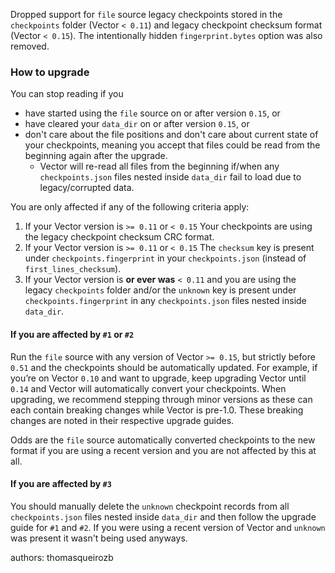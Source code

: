 Dropped support for `file` source legacy checkpoints stored in the `checkpoints` folder (Vector `< 0.11`) and
legacy checkpoint checksum format (Vector `< 0.15`). The intentionally hidden
`fingerprint.bytes` option was also removed.

### How to upgrade

You can stop reading if you

* have started using the `file` source on or after version `0.15`, or
* have cleared your `data_dir` on or after version `0.15`, or
* don't care about the file positions and don't care about current state of your checkpoints,
meaning you accept that files could be read from the beginning again after the upgrade.
  * Vector will re-read all files from the beginning if/when any `checkpoints.json` files nested inside `data_dir` fail to load due to legacy/corrupted data.

You are only affected if any of the following criteria apply:

1. If your Vector version is `>= 0.11` or `< 0.15` Your checkpoints are using the legacy checkpoint checksum CRC format.
2. If your Vector version is `>= 0.11` or `< 0.15` The `checksum` key is present under `checkpoints.fingerprint` in your `checkpoints.json` (instead of `first_lines_checksum`).
3. If your Vector version is **or ever was** `< 0.11` and you are using the legacy `checkpoints` folder and/or the `unknown` key is present under `checkpoints.fingerprint` in any `checkpoints.json` files nested inside `data_dir`.

#### If you are affected by `#1` or `#2`

Run the `file` source with any version of Vector `>= 0.15`, but strictly before `0.51` and the checkpoints should be automatically updated.
For example, if you’re on Vector `0.10` and want to upgrade, keep upgrading Vector until `0.14` and Vector will automatically convert your checkpoints.
When upgrading, we recommend stepping through minor versions as these can each contain breaking changes while Vector is pre-1.0. These breaking changes are noted in their respective upgrade guides.

Odds are the `file` source automatically converted checkpoints to the new format if you are using a recent version and you are not affected by this at all.


#### If you are affected by `#3`

You should manually delete the `unknown` checkpoint records from all `checkpoints.json` files nested inside `data_dir`
and then follow the upgrade guide for `#1` and `#2`. If you were using a recent version of Vector and `unknown`
was present it wasn't being used anyways.

authors: thomasqueirozb
